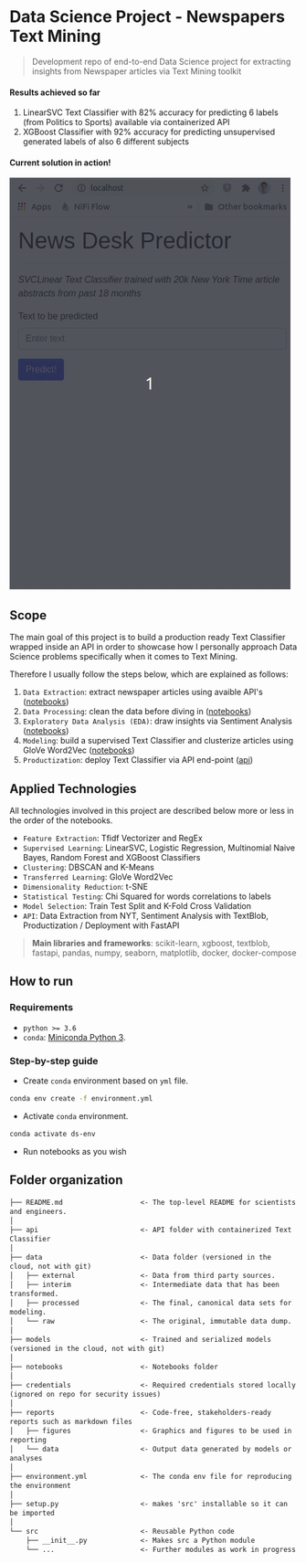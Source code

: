 # Data Science Project - Newspapers Text Mining 

> Development repo of end-to-end Data Science project for extracting insights from Newspaper articles via Text Mining toolkit

#### Results achieved so far

1. LinearSVC Text Classifier with 82% accuracy for predicting 6 labels (from Politics to Sports) available via containerized API
2. XGBoost Classifier with 92% accuracy for predicting unsupervised generated labels of also 6 different subjects

#### Current solution in action!

![NYT News Desk Classifier](/media/nyt-classifier-svclinear.gif)

## Scope

The main goal of this project is to build a production ready Text Classifier wrapped inside an API in order to showcase how I personally approach Data Science problems specifically when it comes to Text Mining.

Therefore I usually follow the steps below, which are explained as follows:

1. ``Data Extraction``: extract newspaper articles using avaible API's ([notebooks](notebooks/extracting))
2. ``Data Processing``: clean the data before diving in ([notebooks](notebooks/processing))
3. ``Exploratory Data Analysis (EDA)``: draw insights via Sentiment Analysis ([notebooks](notebooks/eda))
4. ``Modeling``: build a supervised Text Classifier and clusterize articles using GloVe Word2Vec ([notebooks](notebooks/modeling))
5. ``Productization``: deploy Text Classifier via API end-point ([api](api))

## Applied Technologies

All technologies involved in this project are described below more or less in the order of the notebooks.

* `Feature Extraction`: Tfidf Vectorizer and RegEx
* `Supervised Learning`: LinearSVC, Logistic Regression, Multinomial Naive Bayes, Random Forest and XGBoost Classifiers
* `Clustering`: DBSCAN and K-Means
* `Transferred Learning`: GloVe Word2Vec
* `Dimensionality Reduction`: t-SNE
* `Statistical Testing`: Chi Squared for words correlations to labels
* `Model Selection`: Train Test Split and K-Fold Cross Validation
* `API`: Data Extraction from NYT, Sentiment Analysis with TextBlob, Productization / Deployment with FastAPI

> **Main libraries and frameworks**: scikit-learn, xgboost, textblob, fastapi, pandas, numpy, seaborn, matplotlib, docker, docker-compose

## How to run

### Requirements

* `python >= 3.6`
* `conda`: [Miniconda Python 3](https://docs.conda.io/en/latest/miniconda.html).

### Step-by-step guide

* Create `conda` environment based on `yml` file.

```bash
conda env create -f environment.yml
```

* Activate `conda` environment.

```bash
conda activate ds-env
```

* Run notebooks as you wish

## Folder organization

    ├── README.md                   <- The top-level README for scientists and engineers.
    │
    ├── api                         <- API folder with containerized Text Classifier
    │
    ├── data                        <- Data folder (versioned in the cloud, not with git)
    │   ├── external                <- Data from third party sources.
    │   ├── interim                 <- Intermediate data that has been transformed.
    │   ├── processed               <- The final, canonical data sets for modeling.
    │   └── raw                     <- The original, immutable data dump.
    │
    ├── models                      <- Trained and serialized models (versioned in the cloud, not with git)
    │
    ├── notebooks                   <- Notebooks folder 
    │
    ├── credentials                 <- Required credentials stored locally (ignored on repo for security issues)
    │
    ├── reports                     <- Code-free, stakeholders-ready reports such as markdown files
    │   ├── figures                 <- Graphics and figures to be used in reporting
    │   └── data                    <- Output data generated by models or analyses
    │
    ├── environment.yml             <- The conda env file for reproducing the environment
    │
    ├── setup.py                    <- makes 'src' installable so it can be imported
    │
    └── src                         <- Reusable Python code
        ├── __init__.py             <- Makes src a Python module
        └── ...                     <- Further modules as work in progress
